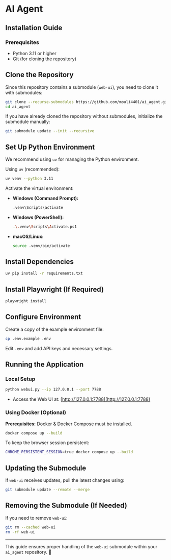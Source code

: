 # AI Agent

## Installation Guide

### Prerequisites
- Python 3.11 or higher
- Git (for cloning the repository)

## Clone the Repository
Since this repository contains a submodule (`web-ui`), you need to clone it with submodules:
```bash
git clone --recurse-submodules https://github.com/mouli4401/ai_agent.git
cd ai_agent
```

If you have already cloned the repository without submodules, initialize the submodule manually:
```bash
git submodule update --init --recursive
```

## Set Up Python Environment
We recommend using `uv` for managing the Python environment.

Using `uv` (recommended):
```bash
uv venv --python 3.11
```

Activate the virtual environment:
- **Windows (Command Prompt):**
  ```bash
  .venv\Scripts\activate
  ```
- **Windows (PowerShell):**
  ```bash
  .\.venv\Scripts\Activate.ps1
  ```
- **macOS/Linux:**
  ```bash
  source .venv/bin/activate
  ```

## Install Dependencies
```bash
uv pip install -r requirements.txt
```

## Install Playwright (If Required)
```bash
playwright install
```

## Configure Environment
Create a copy of the example environment file:
```bash
cp .env.example .env
```

Edit `.env` and add API keys and necessary settings.

## Running the Application
### Local Setup
```bash
python webui.py --ip 127.0.0.1 --port 7788
```
- Access the Web UI at: [http://127.0.0.1:7788](http://127.0.0.1:7788)

### Using Docker (Optional)
**Prerequisites:** Docker & Docker Compose must be installed.

```bash
docker compose up --build
```

To keep the browser session persistent:
```bash
CHROME_PERSISTENT_SESSION=true docker compose up --build
```

## Updating the Submodule
If `web-ui` receives updates, pull the latest changes using:
```bash
git submodule update --remote --merge
```

## Removing the Submodule (If Needed)
If you need to remove `web-ui`:
```bash
git rm --cached web-ui
rm -rf web-ui
```

---

This guide ensures proper handling of the `web-ui` submodule within your `ai_agent` repository. 🚀

